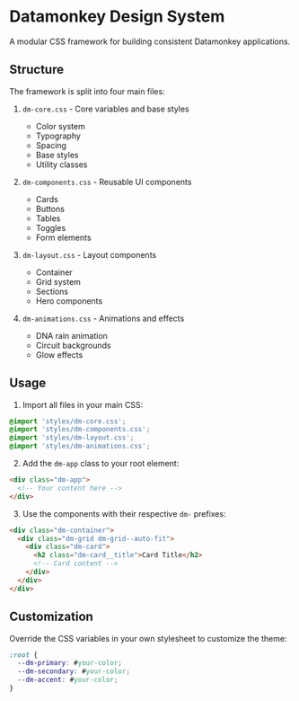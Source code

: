 # Datamonkey Design System

A modular CSS framework for building consistent Datamonkey applications.

## Structure

The framework is split into four main files:

1. `dm-core.css` - Core variables and base styles
   - Color system
   - Typography
   - Spacing
   - Base styles
   - Utility classes

2. `dm-components.css` - Reusable UI components
   - Cards
   - Buttons
   - Tables
   - Toggles
   - Form elements

3. `dm-layout.css` - Layout components
   - Container
   - Grid system
   - Sections
   - Hero components

4. `dm-animations.css` - Animations and effects
   - DNA rain animation
   - Circuit backgrounds
   - Glow effects

## Usage

1. Import all files in your main CSS:

```css
@import 'styles/dm-core.css';
@import 'styles/dm-components.css';
@import 'styles/dm-layout.css';
@import 'styles/dm-animations.css';
```

2. Add the `dm-app` class to your root element:

```html
<div class="dm-app">
  <!-- Your content here -->
</div>
```

3. Use the components with their respective `dm-` prefixes:

```html
<div class="dm-container">
  <div class="dm-grid dm-grid--auto-fit">
    <div class="dm-card">
      <h2 class="dm-card__title">Card Title</h2>
      <!-- Card content -->
    </div>
  </div>
</div>
```

## Customization

Override the CSS variables in your own stylesheet to customize the theme:

```css
:root {
  --dm-primary: #your-color;
  --dm-secondary: #your-color;
  --dm-accent: #your-color;
}
```
